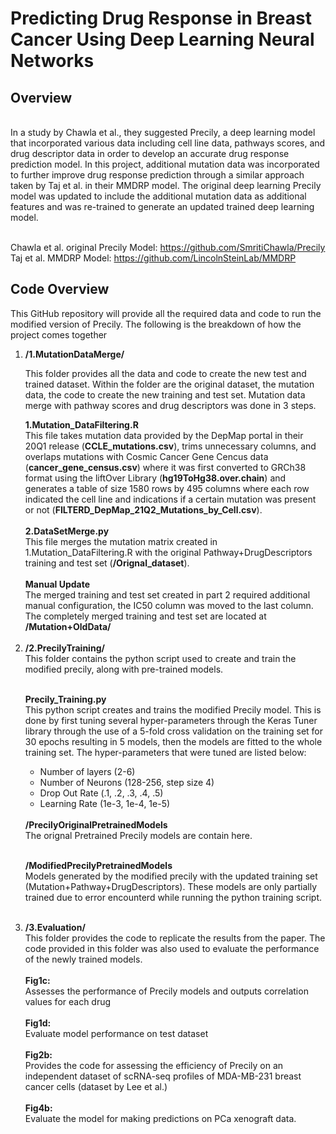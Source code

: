 # Predicting Drug Response in Breast Cancer Using Deep Learning Neural Networks

<h2>Overview</h2><br>
In a study by Chawla et al., they suggested Precily, a deep learning model that incorporated various data including cell line data, pathways scores, and drug descriptor data in order to develop an accurate drug response prediction model. In this project, additional mutation data was incorporated to further improve drug response prediction through a similar approach taken by Taj et al. in their MMDRP model. The original deep learning Precily model was updated to include the additional mutation data as additional features and was re-trained to generate an updated trained deep learning model. <br> <br>

Chawla et al. original Precily Model: https://github.com/SmritiChawla/Precily <br>
Taj et al. MMDRP Model: https://github.com/LincolnSteinLab/MMDRP 
<h2>Code Overview</h2>
<p>This GitHub repository will provide all the required data and code to run the modified version of Precily. The following is the breakdown of how the project comes together</p>
<ol>
  <li><b>/1.MutationDataMerge/</b></li>
  <p>This folder provides all the data and code to create the new test and trained dataset. Within the folder are the original dataset, the mutation data, the code to create the new training and test set. Mutation data merge with pathway scores and drug descriptors was done in 3 steps. <br> </p>
  <b>1.Mutation_DataFiltering.R</b> <br>
  This file takes mutation data provided by the DepMap portal in their 20Q1 release (<b>CCLE_mutations.csv</b>), trims unnecessary columns, and overlaps mutations with Cosmic Cancer Gene Cencus data (<b>cancer_gene_census.csv</b>) where it was first converted to GRCh38 format using the liftOver Library (<b>hg19ToHg38.over.chain</b>) and generates a table of size 1580 rows by 495 columns where each row indicated the cell line and indications if a certain mutation was present or not (<b>FILTERD_DepMap_21Q2_Mutations_by_Cell.csv</b>). <br><br>
  <b>2.DataSetMerge.py</b><br>
  This file merges the mutation matrix created in 1.Mutation_DataFiltering.R with the original Pathway+DrugDescriptors   
  training and test set (<b>/Orignal_dataset</b>). <br><br>
  <b>Manual Update</b><br>
  The merged training and test set created in part 2 required additional manual configuration, the IC50 column was moved to   
  the last column. The completely merged training and test set are located at <b>/Mutation+OldData/</b>
  <br><br>
  <li><b>/2.PrecilyTraining/</b></li>
  This folder contains the python script used to create and train the modified precily, along with pre-trained models.<br><br>
  
  <b>Precily_Training.py</b> <br>
  This python script creates and trains the modified Precily model. This is done by first tuning several hyper-parameters through the Keras Tuner library through the use of a 
  5-fold cross validation on the training set for 30 epochs resulting in 5 models, then the models are fitted to the whole training set. The hyper-parameters that were tuned 
  are listed below:
  <ul>
    <li>Number of layers (2-6)</li>
    <li>Number of Neurons (128-256, step size 4)</li>
    <li>Drop Out Rate (.1, .2, .3, .4, .5)</li>
   <li>Learning Rate (1e-3, 1e-4, 1e-5)</li>
  </ul> <br>
  <b>/PrecilyOriginalPretrainedModels</b><br>
  The orignal Pretrained Precily models are contain here.<br><br>

  <b>/ModifiedPrecilyPretrainedModels</b><br>
  Models generated by the modified precily with the updated training set (Mutation+Pathway+DrugDescriptors). These models     are only partially trained due to error encounterd while running the python training script. <br><br>
  
  <li><b>/3.Evaluation/</b></li>
  This folder provides the code to replicate the results from the paper. The code provided in this folder was also used to evaluate the performance of the newly trained models.  <br><br>
  <b>Fig1c: </b> <br>
  Assesses the performance of Precily models and outputs correlation values for each drug<br><br>
  <b>Fig1d: </b> <br>
  Evaluate model performance on test dataset<br><br>
  <b>Fig2b: </b> <br>
  Provides the code for assessing the efficiency of Precily on an independent dataset of scRNA-seq profiles of MDA-MB-231 breast cancer cells (dataset by Lee et al.)<br><br>
  <b>Fig4b: </b> <br>
  Evaluate the model for making predictions on PCa xenograft data.
  
</ol>
